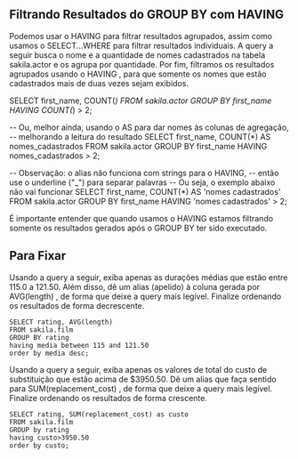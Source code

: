 ## Filtrando Resultados do GROUP BY com HAVING

Podemos usar o HAVING para filtrar resultados agrupados, assim como usamos o SELECT...WHERE para filtrar resultados individuais.
A query a seguir busca o nome e a quantidade de nomes cadastrados na tabela sakila.actor e os agrupa por quantidade. Por fim, filtramos os resultados agrupados usando o HAVING , para que somente os nomes que estão cadastrados mais de duas vezes sejam exibidos.

SELECT first_name, COUNT(*)
FROM sakila.actor
GROUP BY first_name
HAVING COUNT(*) > 2;

-- Ou, melhor ainda, usando o AS para dar nomes às colunas de agregação,
-- melhorando a leitura do resultado
SELECT first_name, COUNT(*) AS nomes_cadastrados
FROM sakila.actor
GROUP BY first_name
HAVING nomes_cadastrados > 2;

-- Observação: o alias não funciona com strings para o HAVING,
-- então use o underline ("_") para separar palavras
-- Ou seja, o exemplo abaixo não vai funcionar
SELECT first_name, COUNT(*) AS 'nomes cadastrados'
FROM sakila.actor
GROUP BY first_name
HAVING 'nomes cadastrados' > 2;

É importante entender que quando usamos o HAVING estamos filtrando somente os resultados gerados após o GROUP BY ter sido executado.

## Para Fixar

Usando a query a seguir, exiba apenas as durações médias que estão entre 115.0 a 121.50. Além disso, dê um alias (apelido) à coluna gerada por AVG(length) , de forma que deixe a query mais legível. Finalize ordenando os resultados de forma decrescente.

    SELECT rating, AVG(length)
    FROM sakila.film
    GROUP BY rating
    having media between 115 and 121.50
    order by media desc;

Usando a query a seguir, exiba apenas os valores de total do custo de substituição que estão acima de $3950.50. Dê um alias que faça sentido para SUM(replacement_cost) , de forma que deixe a query mais legível. Finalize ordenando os resultados de forma crescente.

    SELECT rating, SUM(replacement_cost) as custo
    FROM sakila.film
    GROUP by rating
    having custo>3950.50
    order by custo;
